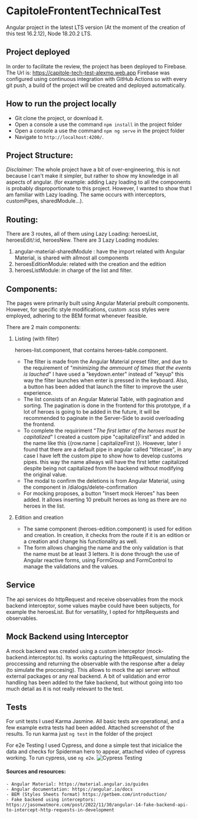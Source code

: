# CapitoleFrontentTechnicalTest

Angular project in the latest LTS version (At the moment of the creation of this test 16.2.12), Node 18.20.2 LTS.



## Project deployed

In order to facilitate the review, the project has been deployed to Firebase. 
The Url is: https://capitole-tech-test-alexmp.web.app
Firebase was configured using continuous integration with GitHub Actions so with every git push, a build of the project will be created and deployed automatically.


## How to run the project locally

- Git clone the project, or download it. 
- Open a console a use the command `npm install` in the project folder
- Open a console a use the command `npm ng serve` in the project folder
- Navigate to `http://localhost:4200/`.


## Project Structure:

*Disclaimer:* 
The whole project have a bit of over-engineering, this is not because I can't make it simpler, but rather to show my knowledge in all aspects of angular. (for example: adding Lazy loading to all the components is probably disproportionate to this project. However, I wanted to show that I am familiar with Lazy loading. The same occurs with interceptors, customPipes, sharedModule...).



## Routing:

There are 3 routes, all of them using Lazy Loading:
heroesList, heroesEdit/:id, heroesNew.
There are 3 Lazy Loading modules:
1. angular-material-sharedModule : have the import related with Angular Material, is shared with allmost all components
2. heroesEditionModule: related with the creation and the edition
3. heroesListModule: in charge of the list and filter.


## Components: 
The pages were primarily built using Angular Material prebuilt components. However, for specific style modifications, custom .scss styles were employed, adhering to the BEM format whenever feasible.

There are 2 main components:

1. Listing (with filter)

    heroes-list.component, that contains heroes-table.component.

    - The filter is made from the Angular Material preset filter, and due to the requirement of "*minimizing the ammount of times that the events is lauched*" I have used a "keydown.enter" instead of "keyup" this way the filter launches when enter is pressed in the keyboard. Also, a button has been added that launch the filter to improve the user experience.
    - The list consists of an Angular Material Table, with pagination and sorting. The pagination is done in the frontend for this prototype, if a lot of heroes is going to be added in the future, it will be recommended to paginate in the Server-Side to avoid overloading the frontend.
    - To complete the requiriment "*The first letter of the heroes must be capitalized*" I created a custom pipe "capitalizeFirst" and added in the name like this {{row.name | capitalizeFirst }}. However, later I found that there are a default pipe in angular called "titlecase", in any case I have left the custom pipe to show how to develop customs pipes.
    this way the name allways will have the first letter capitalized despite being not capitalized from the backend without modifying  the original value.
    - The modal to confirm the deletions is from Angular Material, using the component in /dialogs/delete-confirmation
    - For mocking proposes, a button "Insert mock Heroes" has been added. It allows inserting 10 prebuilt heroes as long as there are no heroes in the list.

2. Edition and creation

    - The same component (heroes-edition.component) is used for edition and creation. In creation, it checks from the route if it is an edition or a creation and change his functionality as well.
    - The form allows changing the name and the only validation is that the name must be at least 3 letters. It is done through the use of Angular reactive forms, using FormGroup and FormControl to manage the validations and the values.



## Service

The api services do httpRequest and receive observables from the mock backend interceptor, some values maybe could have been subjects, for example the heroesList. But for versatility, I opted for httpRequests and observables.

## Mock Backend using Interceptor
A mock backend was created using a custom interceptor (mock-backend.interceptor.ts). Its works capturing the httpRequest, simulating the proccessing and returning the observable with the response after a delay (to simulate the proccesing). This allows to mock the api server without external packages or any real backend. A bit of validation and error handling has been added to the fake backend, but without going into too much detail as it is not really relevant to the test.

## Tests

For unit tests I used Karma Jasmine. All basic tests are operational, and a few example extra tests had been added. Attached screenshot of the results.
To run karma just `ng test` in the folder of the project


For e2e Testing I used Cypress, and done a simple test that inicialice the data and checks for Spiderman hero to appear, attached video of cypress working. To run cypress, use `ng e2e`.
![Cypress Testing](/readme_assets/cypressTesting.gif)


#### Sources and resources:
    - Angular Material: https://material.angular.io/guides
    - Angular documentation: https://angular.io/docs
    - BEM (Styles Sheets format) https://getbem.com/introduction/
    - Fake backend using interceptors: https://jasonwatmore.com/post/2022/11/30/angular-14-fake-backend-api-to-intercept-http-requests-in-development



